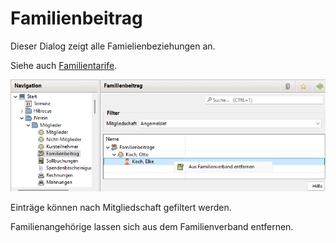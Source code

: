 # Familienbeitrag

Dieser Dialog zeigt alle Famielienbeziehungen an.

Siehe auch [Familientarife](../../allgemein/familientarife.md).

![](../../assets/familienbeitrag.png)

Einträge können nach Mitgliedschaft gefiltert werden.

Familienangehörige lassen sich aus dem Familienverband entfernen.